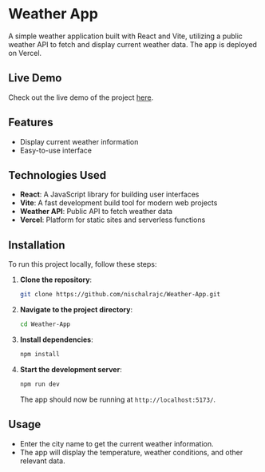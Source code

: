 # Weather App

A simple weather application built with React and Vite, utilizing a public weather API to fetch and display current weather data. The app is deployed on Vercel.

## Live Demo

Check out the live demo of the project [here](https://weather-app-alpha-ten-80.vercel.app/).

## Features

- Display current weather information
- Easy-to-use interface

## Technologies Used

- **React**: A JavaScript library for building user interfaces
- **Vite**: A fast development build tool for modern web projects
- **Weather API**: Public API to fetch weather data
- **Vercel**: Platform for static sites and serverless functions

## Installation

To run this project locally, follow these steps:

1. **Clone the repository**:
    ```bash
    git clone https://github.com/nischalrajc/Weather-App.git
    ```
2. **Navigate to the project directory**:
    ```bash
    cd Weather-App
    ```
3. **Install dependencies**:
    ```bash
    npm install
    ```
4. **Start the development server**:
    ```bash
    npm run dev
    ```
    The app should now be running at `http://localhost:5173/`.

## Usage

- Enter the city name to get the current weather information.
- The app will display the temperature, weather conditions, and other relevant data.


